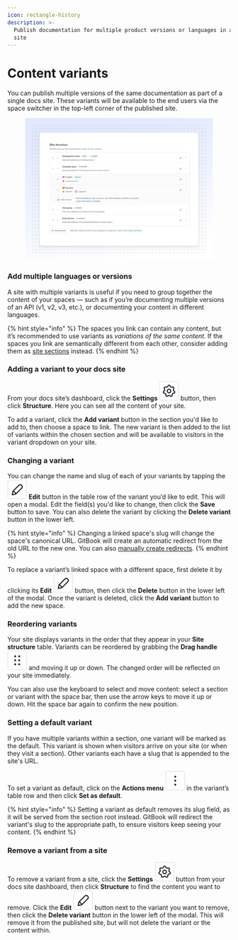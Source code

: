 ```yaml
---
icon: rectangle-history
description: >-
  Publish documentation for multiple product versions or languages in a single
  site
---
```


# Content variants

You can publish multiple versions of the same documentation as part of a single docs site. These variants will be available to the end users via the space switcher in the top-left corner of the published site.

<figure><img src="../../.gitbook/assets/10_01_25_site_structure.png" alt=""><figcaption></figcaption></figure>

### Add multiple languages or versions

A site with multiple variants is useful if you need to group together the content of your spaces — such as if you’re documenting multiple versions of an API (v1, v2, v3, etc.), or documenting your content in different languages.

{% hint style="info" %}
The spaces you link can contain any content, but it’s recommended to use variants as _variations of the same content_. If the spaces you link are semantically different from each other, consider adding them as [site sections](site-sections.md) instead.
{% endhint %}

### Adding a variant to your docs site

From your docs site’s dashboard, click the **Settings** <picture><source srcset="../../.gitbook/assets/settings_icon_dark.svg" media="(prefers-color-scheme: dark)"><img src="../../.gitbook/assets/settings_icon_light (1).svg" alt=""></picture> button, then click **Structure**. Here you can see all the content of your site.

To add a variant, click the **Add variant** button in the section you'd like to add to, then choose a space to link. The new variant is then added to the list of variants within the chosen section and will be available to visitors in the variant dropdown on your site.

### Changing a variant

You can change the name and slug of each of your variants by tapping the <picture><source srcset="../../.gitbook/assets/edit_icon_dark.svg" media="(prefers-color-scheme: dark)"><img src="../../.gitbook/assets/edit_icon_light (1).svg" alt=""></picture> **Edit** button in the table row of the variant you’d like to edit. This will open a modal. Edit the field(s) you'd like to change, then click the **Save** button to save. You can also delete the variant by clicking the **Delete variant** button in the lower left.&#x20;

{% hint style="info" %}
Changing a linked space's slug will change the space's canonical URL. GitBook will create an automatic redirect from the old URL to the new one. You can also [manually create redirects](../site-redirects.md).
{% endhint %}

To replace a variant’s linked space with a different space, first delete it by clicking its **Edit** <picture><source srcset="../../.gitbook/assets/edit_icon_dark.svg" media="(prefers-color-scheme: dark)"><img src="../../.gitbook/assets/edit_icon_light (1).svg" alt=""></picture> button, then click the **Delete** button in the lower left of the modal. Once the variant is deleted, click the **Add variant** button to add the new space.

### Reordering variants

Your site displays variants in the order that they appear in your **Site structure** table. Variants can be reordered by grabbing the **Drag handle** <picture><source srcset="../../.gitbook/assets/options_menu_icon_dark.svg" media="(prefers-color-scheme: dark)"><img src="../../.gitbook/assets/options_icon_light (1).svg" alt=""></picture> and moving it up or down. The changed order will be reflected on your site immediately.

You can also use the keyboard to select and move content: select a section or variant with the space bar, then use the arrow keys to move it up or down. Hit the space bar again to confirm the new position.

### Setting a default variant

If you have multiple variants within a section, one variant will be marked as the default. This variant is shown when visitors arrive on your site (or when they visit a section). Other variants each have a slug that is appended to the site's URL.

To set a variant as default, click on the **Actions menu** <picture><source srcset="../../.gitbook/assets/actions_icon_dark.svg" media="(prefers-color-scheme: dark)"><img src="../../.gitbook/assets/actions_icon_light.svg" alt=""></picture> in the variant’s table row and then click **Set as default**.

{% hint style="info" %}
Setting a variant as default removes its slug field, as it will be served from the section root instead. GitBook will redirect the variant's slug to the appropriate path, to ensure visitors keep seeing your content.
{% endhint %}

### Remove a variant from a site

To remove a variant from a site, click the **Settings** <picture><source srcset="../../.gitbook/assets/settings_icon_dark.svg" media="(prefers-color-scheme: dark)"><img src="../../.gitbook/assets/settings_icon_light (1).svg" alt=""></picture> button from your docs site dashboard, then click **Structure** to find the content you want to remove. Click the **Edit** <picture><source srcset="../../.gitbook/assets/edit_icon_dark.svg" media="(prefers-color-scheme: dark)"><img src="../../.gitbook/assets/edit_icon_light (1).svg" alt=""></picture> button next to the variant you want to remove, then click the **Delete variant** button in the lower left of the modal. This will remove it from the published site, but will not delete the variant or the content within.


